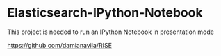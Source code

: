 # Elasticsearch-IPython-Notebook
This project is needed to run an IPython Notebook in presentation mode

https://github.com/damianavila/RISE

